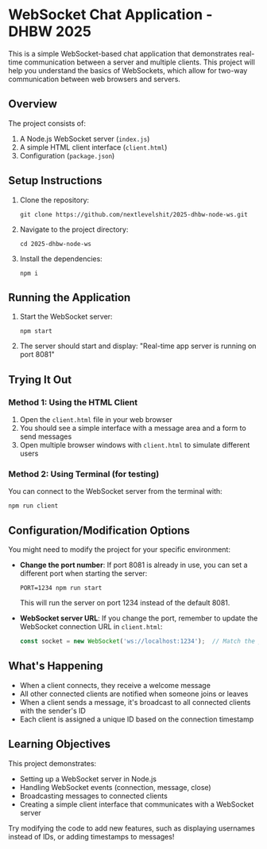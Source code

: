 # WebSocket Chat Application - DHBW 2025

This is a simple WebSocket-based chat application that demonstrates real-time communication between a server and multiple clients.
This project will help you understand the basics of WebSockets, which allow for two-way communication between web browsers and servers.

## Overview

The project consists of:
1. A Node.js WebSocket server (`index.js`)
2. A simple HTML client interface (`client.html`)
3. Configuration (`package.json`)

## Setup Instructions

1. Clone the repository:
   ```
   git clone https://github.com/nextlevelshit/2025-dhbw-node-ws.git
   ```

2. Navigate to the project directory:
   ```
   cd 2025-dhbw-node-ws
   ```

3. Install the dependencies:
   ```
   npm i
   ```

## Running the Application

1. Start the WebSocket server:
   ```
   npm start
   ```
2. The server should start and display: "Real-time app server is running on port 8081"

## Trying It Out

### Method 1: Using the HTML Client
1. Open the `client.html` file in your web browser
2. You should see a simple interface with a message area and a form to send messages
3. Open multiple browser windows with `client.html` to simulate different users

### Method 2: Using Terminal (for testing)
You can connect to the WebSocket server from the terminal with:
```
npm run client
```

## Configuration/Modification Options

You might need to modify the project for your specific environment:

- **Change the port number**: If port 8081 is already in use, you can set a different port when starting the server:
  ```
  PORT=1234 npm run start
  ```
  This will run the server on port 1234 instead of the default 8081.

- **WebSocket server URL**: If you change the port, remember to update the WebSocket connection URL in `client.html`:
  ```javascript
  const socket = new WebSocket('ws://localhost:1234');  // Match the port you used
  ```

## What's Happening

- When a client connects, they receive a welcome message
- All other connected clients are notified when someone joins or leaves
- When a client sends a message, it's broadcast to all connected clients with the sender's ID
- Each client is assigned a unique ID based on the connection timestamp

## Learning Objectives

This project demonstrates:
- Setting up a WebSocket server in Node.js
- Handling WebSocket events (connection, message, close)
- Broadcasting messages to connected clients
- Creating a simple client interface that communicates with a WebSocket server

Try modifying the code to add new features, such as displaying usernames instead of IDs, or adding timestamps to messages!